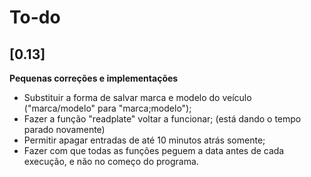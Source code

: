 # To-do

## [0.13]

**Pequenas correções e implementações**

- Substituir a forma de salvar marca e modelo do veículo ("marca/modelo" para "marca;modelo");
- Fazer a função "readplate" voltar a funcionar; (está dando o tempo parado novamente)
- Permitir apagar entradas de até 10 minutos atrás somente;
- Fazer com que todas as funções peguem a data antes de cada execução, e não no começo do programa.
